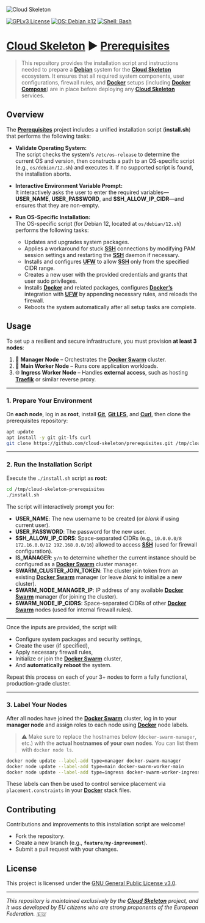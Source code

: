 ![Cloud Skeleton](./assets/logo.jpg)

[![GPLv3 License](https://img.shields.io/badge/License-GPLv3-blue.svg)](LICENSE)
[![OS: Debian ≥12](https://img.shields.io/badge/OS-Debian_≥12-red)]()
[![Shell: Bash](https://img.shields.io/badge/Shell-Bash-green)]()

# **[Cloud Skeleton](https://github.com/cloud-skeleton/)** ► **[Prerequisites](https://github.com/cloud-skeleton/prerequisites/)**

> This repository provides the installation script and instructions needed to prepare a **[Debian](https://www.debian.org/releases/bookworm/installmanual)** system for the **[Cloud Skeleton](https://github.com/cloud-skeleton/)** ecosystem. It ensures that all required system components, user configurations, firewall rules, and **[Docker](https://docs.docker.com/get-started/)** setups (including **[Docker Compose](https://docs.docker.com/compose/gettingstarted/)**) are in place before deploying any **[Cloud Skeleton](https://github.com/cloud-skeleton/)** services.

## Overview

The **[Prerequisites](https://github.com/cloud-skeleton/prerequisites/)** project includes a unified installation script (**install.sh**) that performs the following tasks:

- **Validate Operating System:**  
  The script checks the system's `/etc/os-release` to determine the current OS and version, then constructs a path to an OS-specific script (e.g., `os/debian/12.sh`) and executes it. If no supported script is found, the installation aborts.

- **Interactive Environment Variable Prompt:**  
  It interactively asks the user to enter the required variables—**USER_NAME**, **USER_PASSWORD**, and **SSH_ALLOW_IP_CIDR**—and ensures that they are non-empty.

- **Run OS-Specific Installation:**  
  The OS-specific script (for Debian 12, located at `os/debian/12.sh`) performs the following tasks:
  - Updates and upgrades system packages.
  - Applies a workaround for stuck **[SSH](https://www.openssh.com/manual.html)** connections by modifying PAM session settings and restarting the **[SSH](https://www.openssh.com/manual.html)** daemon if necessary.
  - Installs and configures **[UFW](https://help.ubuntu.com/community/UFW)** to allow **[SSH](https://www.openssh.com/manual.html)** only from the specified CIDR range.
  - Creates a new user with the provided credentials and grants that user sudo privileges.
  - Installs **[Docker](https://docs.docker.com/get-started/)** and related packages, configures **[Docker’s](https://docs.docker.com/get-started/)** integration with **[UFW](https://help.ubuntu.com/community/UFW)** by appending necessary rules, and reloads the firewall.
  - Reboots the system automatically after all setup tasks are complete.

## Usage

To set up a resilient and secure infrastructure, you must provision **at least 3 nodes**:

1. 🧠 **Manager Node** – Orchestrates the **[Docker Swarm](https://docs.docker.com/engine/swarm/)** cluster.  
2. 🧱 **Main Worker Node** – Runs core application workloads.  
3. 🌐 **Ingress Worker Node** – Handles **external access**, such as hosting **[Traefik](https://doc.traefik.io/traefik/)** or similar reverse proxy.

---

### 1. **Prepare Your Environment**

On **each node**, log in as **root**, install **[Git](https://git-scm.com/book/ms/v2/Getting-Started-First-Time-Git-Setup)**, **[Git LFS](https://github.com/git-lfs/git-lfs/wiki/Tutorial)**, and **[Curl](https://everything.curl.dev/)**, then clone the prerequisites repository:

```sh
apt update
apt install -y git git-lfs curl
git clone https://github.com/cloud-skeleton/prerequisites.git /tmp/cloud-skeleton-prerequisites
```

---

### 2. **Run the Installation Script**

Execute the `./install.sh` script as **root**:

```sh
cd /tmp/cloud-skeleton-prerequisites
./install.sh
```

The script will interactively prompt you for:

- **USER_NAME**: The new username to be created (or *blank* if using current user).
- **USER_PASSWORD**: The password for the new user.
- **SSH_ALLOW_IP_CIDRS**: Space-separated CIDRs (e.g., `10.0.0.0/8 172.16.0.0/12 192.168.0.0/16`) allowed to access **[SSH](https://www.openssh.com/manual.html)** (used for firewall configuration).
- **IS_MANAGER**: `y/n` to determine whether the current instance should be configured as a **[Docker Swarm](https://docs.docker.com/engine/swarm/)** cluster manager.
- **SWARM_CLUSTER_JOIN_TOKEN**: The cluster join token from an existing **[Docker Swarm](https://docs.docker.com/engine/swarm/)** manager (or leave *blank* to initialize a new cluster).
- **SWARM_NODE_MANAGER_IP**: IP address of any available **[Docker Swarm](https://docs.docker.com/engine/swarm/)** manager (for joining the cluster).
- **SWARM_NODE_IP_CIDRS**: Space-separated CIDRs of other **[Docker Swarm](https://docs.docker.com/engine/swarm/)** nodes (used for internal firewall rules).

---

Once the inputs are provided, the script will:

- Configure system packages and security settings,
- Create the user (if specified),
- Apply necessary firewall rules,
- Initialize or join the **[Docker Swarm](https://docs.docker.com/engine/swarm/)** cluster,
- And **automatically reboot** the system.

Repeat this process on each of your 3+ nodes to form a fully functional, production-grade cluster.

---

### 3. **Label Your Nodes**

After all nodes have joined the **[Docker Swarm](https://docs.docker.com/engine/swarm/)** cluster, log in to your **manager node** and assign roles to each node using **[Docker](https://docs.docker.com/get-started/)** node labels.

> ⚠️ Make sure to replace the hostnames below (`docker-swarm-manager`, etc.) with the **actual hostnames of your own nodes**. You can list them with `docker node ls`.

```sh
docker node update --label-add type=manager docker-swarm-manager
docker node update --label-add type=main docker-swarm-worker-main
docker node update --label-add type=ingress docker-swarm-worker-ingress
```

These labels can then be used to control service placement via `placement.constraints` in your **[Docker](https://docs.docker.com/get-started/)** stack files.

## Contributing

Contributions and improvements to this installation script are welcome!  
- Fork the repository.
- Create a new branch (e.g., **`feature/my-improvement`**).
- Submit a pull request with your changes.

## License

This project is licensed under the [GNU General Public License v3.0](LICENSE).

---

*This repository is maintained exclusively by the **[Cloud Skeleton](https://github.com/cloud-skeleton/)** project, and it was developed by EU citizens who are strong proponents of the European Federation. 🇪🇺*

